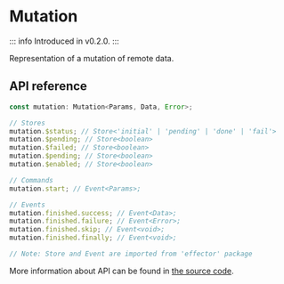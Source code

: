 # Mutation

::: info
Introduced in v0.2.0.
:::

Representation of a mutation of remote data.

## API reference

```ts
const mutation: Mutation<Params, Data, Error>;

// Stores
mutation.$status; // Store<'initial' | 'pending' | 'done' | 'fail'>
mutation.$pending; // Store<boolean>
mutation.$failed; // Store<boolean>
mutation.$pending; // Store<boolean>
mutation.$enabled; // Store<boolean>

// Commands
mutation.start; // Event<Params>;

// Events
mutation.finished.success; // Event<Data>;
mutation.finished.failure; // Event<Error>;
mutation.finished.skip; // Event<void>;
mutation.finished.finally; // Event<void>;

// Note: Store and Event are imported from 'effector' package
```

More information about API can be found in [the source code](https://github.com/igorkamyshev/farfetched/blob/master/packages/core/src/mutation/type.ts).
